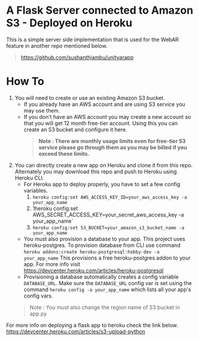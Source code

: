 # A Flask Server connected to Amazon S3 - Deployed on Heroku
This is a simple server side implementation that is used for the WebAR feature in another repo mentioned below.
> https://github.com/sushanthjambu/unityarapp

# How To
1. You will need to create or use an existing Amazon S3 bucket.
    - If you already have an AWS account and are using S3 service you may use them.
    - If you don't have an AWS account you may create a new account so that you will get 12 month free-tier account. Using this you can create an S3 bucket and configure it here.
      > **Note : There are monthly usage limits even for free-tier S3 service please go through them as you may be billed if you exceed these limits.**
2. You can directly create a new app on Heroku and clone it from this repo. Alternately you may download this repo and push to Heroku using Heroku CLI.
    - For Heroku app to deploy properly, you have to set a few config variables.
      1. `heroku config:set AWS_ACCESS_KEY_ID=your_aws_access_key -a your_app_name`
      2. 1heroku config:set AWS_SECRET_ACCESS_KEY=your_secret_aws_access_key -a your_app_name`
      3. `heroku config:set S3_BUCKET=your_amazon_s3_bucket_name -a your_app_name`
    - You must also provision a database to your app. This project uses heroku-postgres. To provision database from CLI use command
      ```heroku addons:create heroku-postgresql:hobby-dev -a your_app_name```
      This provisions a free heroku-postgres addon to your app. For more info visit https://devcenter.heroku.com/articles/heroku-postgresql
    - Provisioning a database automatically creates a config variable `DATABASE_URL`. Make sure the `DATABASE_URL` config var is set using the command `heroku config -a your_app_name` which lists all your app's config vars.
    > Note : You must also change the region name of S3 bucket in app.py
    
For more info on deploying a flask app to heroku check the link below.
https://devcenter.heroku.com/articles/s3-upload-python
